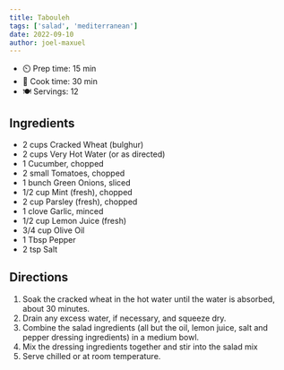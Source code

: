 ```yaml
---
title: Tabouleh
tags: ['salad', 'mediterranean']
date: 2022-09-10
author: joel-maxuel
---
```



- ⏲️ Prep time: 15 min
- 🍳 Cook time: 30 min
- 🍽️ Servings: 12

## Ingredients

- 2 cups Cracked Wheat (bulghur) 
- 2 cups Very Hot Water (or as directed) 
- 1 Cucumber, chopped
- 2 small Tomatoes, chopped
- 1 bunch Green Onions, sliced
- 1/2 cup Mint (fresh), chopped
- 2 cup Parsley (fresh), chopped
- 1 clove Garlic, minced
- 1/2 cup Lemon Juice (fresh)
- 3/4 cup Olive Oil
- 1 Tbsp Pepper
- 2 tsp Salt

## Directions

1. Soak the cracked wheat in the hot water until the water is absorbed, about 30 minutes.
2. Drain any excess water, if necessary, and squeeze dry.
3. Combine the salad ingredients (all but the oil, lemon juice, salt and pepper dressing ingredients) in a medium bowl.
4. Mix the dressing ingredients together and stir into the salad mix
5. Serve chilled or at room temperature.
